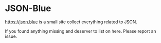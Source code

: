 # JSON-Blue

<https://json.blue> is a small site collect everything related to JSON.

If you found anything missing and deserver to list on here. Please report an issue.